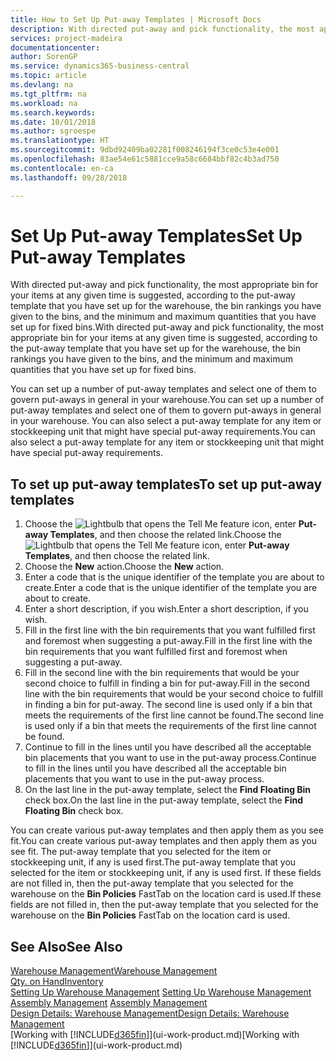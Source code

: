 ```yaml
---
title: How to Set Up Put-away Templates | Microsoft Docs
description: With directed put-away and pick functionality, the most appropriate bin for your items at any given time is suggested, according to the put-away template that you have set up for the warehouse, the bin rankings you have given to the bins, and the minimum and maximum quantities that you have set up for fixed bins.
services: project-madeira
documentationcenter: 
author: SorenGP
ms.service: dynamics365-business-central
ms.topic: article
ms.devlang: na
ms.tgt_pltfrm: na
ms.workload: na
ms.search.keywords: 
ms.date: 10/01/2018
ms.author: sgroespe
ms.translationtype: HT
ms.sourcegitcommit: 9dbd92409ba02281f008246194f3ce0c53e4e001
ms.openlocfilehash: 83ae54e61c5881cce9a58c6684bbf82c4b3ad750
ms.contentlocale: en-ca
ms.lasthandoff: 09/28/2018

---
```

# <a name="set-up-put-away-templates"></a><span data-ttu-id="d8fb2-103">Set Up Put-away Templates</span><span class="sxs-lookup"><span data-stu-id="d8fb2-103">Set Up Put-away Templates</span></span>
<span data-ttu-id="d8fb2-104">With directed put-away and pick functionality, the most appropriate bin for your items at any given time is suggested, according to the put-away template that you have set up for the warehouse, the bin rankings you have given to the bins, and the minimum and maximum quantities that you have set up for fixed bins.</span><span class="sxs-lookup"><span data-stu-id="d8fb2-104">With directed put-away and pick functionality, the most appropriate bin for your items at any given time is suggested, according to the put-away template that you have set up for the warehouse, the bin rankings you have given to the bins, and the minimum and maximum quantities that you have set up for fixed bins.</span></span>  

<span data-ttu-id="d8fb2-105">You can set up a number of put-away templates and select one of them to govern put-aways in general in your warehouse.</span><span class="sxs-lookup"><span data-stu-id="d8fb2-105">You can set up a number of put-away templates and select one of them to govern put-aways in general in your warehouse.</span></span> <span data-ttu-id="d8fb2-106">You can also select a put-away template for any item or stockkeeping unit that might have special put-away requirements.</span><span class="sxs-lookup"><span data-stu-id="d8fb2-106">You can also select a put-away template for any item or stockkeeping unit that might have special put-away requirements.</span></span>  

## <a name="to-set-up-put-away-templates"></a><span data-ttu-id="d8fb2-107">To set up put-away templates</span><span class="sxs-lookup"><span data-stu-id="d8fb2-107">To set up put-away templates</span></span>  
1.  <span data-ttu-id="d8fb2-108">Choose the ![Lightbulb that opens the Tell Me feature](media/ui-search/search_small.png "Tell me what you want to do") icon, enter **Put-away Templates**, and then choose the related link.</span><span class="sxs-lookup"><span data-stu-id="d8fb2-108">Choose the ![Lightbulb that opens the Tell Me feature](media/ui-search/search_small.png "Tell me what you want to do") icon, enter **Put-away Templates**, and then choose the related link.</span></span>  
2.  <span data-ttu-id="d8fb2-109">Choose the **New** action.</span><span class="sxs-lookup"><span data-stu-id="d8fb2-109">Choose the **New** action.</span></span>  
3.  <span data-ttu-id="d8fb2-110">Enter a code that is the unique identifier of the template you are about to create.</span><span class="sxs-lookup"><span data-stu-id="d8fb2-110">Enter a code that is the unique identifier of the template you are about to create.</span></span>  
4.  <span data-ttu-id="d8fb2-111">Enter a short description, if you wish.</span><span class="sxs-lookup"><span data-stu-id="d8fb2-111">Enter a short description, if you wish.</span></span>  
5.  <span data-ttu-id="d8fb2-112">Fill in the first line with the bin requirements that you want fulfilled first and foremost when suggesting a put-away.</span><span class="sxs-lookup"><span data-stu-id="d8fb2-112">Fill in the first line with the bin requirements that you want fulfilled first and foremost when suggesting a put-away.</span></span>  
6.  <span data-ttu-id="d8fb2-113">Fill in the second line with the bin requirements that would be your second choice to fulfill in finding a bin for put-away.</span><span class="sxs-lookup"><span data-stu-id="d8fb2-113">Fill in the second line with the bin requirements that would be your second choice to fulfill in finding a bin for put-away.</span></span> <span data-ttu-id="d8fb2-114">The second line is used only if a bin that meets the requirements of the first line cannot be found.</span><span class="sxs-lookup"><span data-stu-id="d8fb2-114">The second line is used only if a bin that meets the requirements of the first line cannot be found.</span></span>  
7.  <span data-ttu-id="d8fb2-115">Continue to fill in the lines until you have described all the acceptable bin placements that you want to use in the put-away process.</span><span class="sxs-lookup"><span data-stu-id="d8fb2-115">Continue to fill in the lines until you have described all the acceptable bin placements that you want to use in the put-away process.</span></span>  
8.  <span data-ttu-id="d8fb2-116">On the last line in the put-away template, select the **Find Floating Bin** check box.</span><span class="sxs-lookup"><span data-stu-id="d8fb2-116">On the last line in the put-away template, select the **Find Floating Bin** check box.</span></span>  

<span data-ttu-id="d8fb2-117">You can create various put-away templates and then apply them as you see fit.</span><span class="sxs-lookup"><span data-stu-id="d8fb2-117">You can create various put-away templates and then apply them as you see fit.</span></span> <span data-ttu-id="d8fb2-118">The put-away template that you selected for the item or stockkeeping unit, if any is used first.</span><span class="sxs-lookup"><span data-stu-id="d8fb2-118">The put-away template that you selected for the item or stockkeeping unit, if any is used first.</span></span> <span data-ttu-id="d8fb2-119">If these fields are not filled in, then the put-away template that you selected for the warehouse on the **Bin Policies** FastTab on the location card is used.</span><span class="sxs-lookup"><span data-stu-id="d8fb2-119">If these fields are not filled in, then the put-away template that you selected for the warehouse on the **Bin Policies** FastTab on the location card is used.</span></span>  

## <a name="see-also"></a><span data-ttu-id="d8fb2-120">See Also</span><span class="sxs-lookup"><span data-stu-id="d8fb2-120">See Also</span></span>  
[<span data-ttu-id="d8fb2-121">Warehouse Management</span><span class="sxs-lookup"><span data-stu-id="d8fb2-121">Warehouse Management</span></span>](warehouse-manage-warehouse.md)  
[<span data-ttu-id="d8fb2-122">Qty. on Hand</span><span class="sxs-lookup"><span data-stu-id="d8fb2-122">Inventory</span></span>](inventory-manage-inventory.md)  
<span data-ttu-id="d8fb2-123">[Setting Up Warehouse Management](warehouse-setup-warehouse.md)   </span><span class="sxs-lookup"><span data-stu-id="d8fb2-123">[Setting Up Warehouse Management](warehouse-setup-warehouse.md)   </span></span>  
<span data-ttu-id="d8fb2-124">[Assembly Management](assembly-assemble-items.md)  </span><span class="sxs-lookup"><span data-stu-id="d8fb2-124">[Assembly Management](assembly-assemble-items.md)  </span></span>  
[<span data-ttu-id="d8fb2-125">Design Details: Warehouse Management</span><span class="sxs-lookup"><span data-stu-id="d8fb2-125">Design Details: Warehouse Management</span></span>](design-details-warehouse-management.md)  
<span data-ttu-id="d8fb2-126">[Working with [!INCLUDE[d365fin](includes/d365fin_md.md)]](ui-work-product.md)</span><span class="sxs-lookup"><span data-stu-id="d8fb2-126">[Working with [!INCLUDE[d365fin](includes/d365fin_md.md)]](ui-work-product.md)</span></span>

